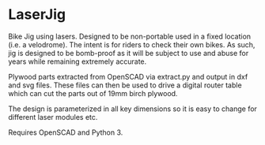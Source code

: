 # LaserJig
Bike Jig using lasers.  Designed to be non-portable used in a fixed location (i.e. a velodrome).  The intent
is for riders to check their own bikes.  As such, jig is designed to be bomb-proof as it will be subject to
use and abuse for years while remaining extremely accurate.

Plywood parts extracted from OpenSCAD via extract.py and output in dxf and svg files.
These files can then be used to drive a digital router table which can cut the parts out of 19mm birch plywood.

The design is parameterized in all key dimensions so it is easy to change for different laser modules etc.

Requires OpenSCAD and Python 3.
